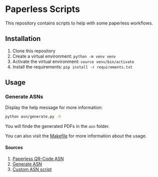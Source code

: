 # Paperless Scripts
This repository contains scripts to help with some paperless workflows.

## Installation
1. Clone this repository
2. Create a virtual environment: `python -m venv venv`
3. Activate the virtual environment: `source venv/bin/activate`
4. Install the requirements: `pip install -r requirements.txt`

## Usage
### Generate ASNs
Display the help message for more information:
```bash
python asn/generate.py -h
```
You will finde the generated PDFs in the `asn` folder.

You can also visit the [Makefile](Makefile) for more information about the usage.

#### Sources
1. [Paperless QR-Code ASN](https://margau.net/posts/2023-04-16-paperless-ngx-asn/)
2. [Generate ASN](https://pypi.org/project/paperless-asn-qr-codes/)
3. [Custom ASN script](https://gist.github.com/timrprobocom/3946aca8ab75df8267bbf892a427a1b7/)
